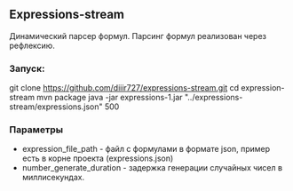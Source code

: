 ## Expressions-stream

Динамический парсер формул. Парсинг формул реализован через рефлексию.

### Запуск:
 git clone https://github.com/diiir727/expressions-stream.git
 cd expression-stream
 mvn package
 java -jar expressions-1.jar "../expressions-stream/expressions.json" 500

### Параметры
* expression_file_path - файл с формулами в формате json,
пример есть в корне проекта (expressions.json)
* number_generate_duration - задержка генерации
случайных чисел в миллисекундах.
